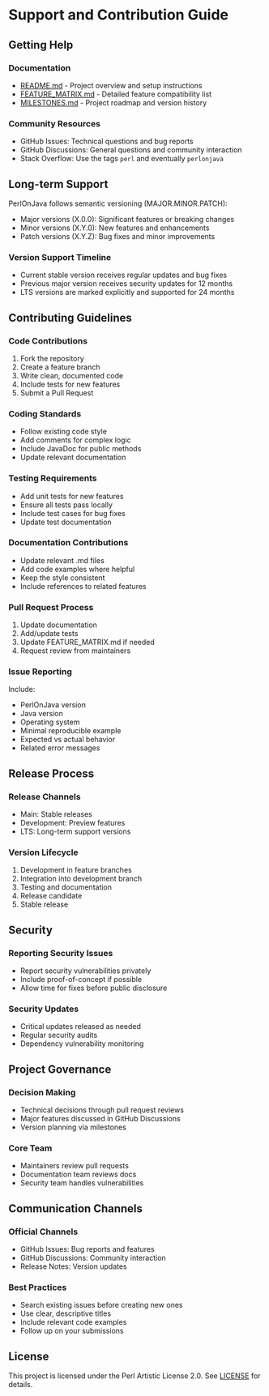 # Support and Contribution Guide

## Getting Help

### Documentation
- [README.md](README.md) - Project overview and setup instructions
- [FEATURE_MATRIX.md](FEATURE_MATRIX.md) - Detailed feature compatibility list
- [MILESTONES.md](MILESTONES.md) - Project roadmap and version history

### Community Resources
- GitHub Issues: Technical questions and bug reports
- GitHub Discussions: General questions and community interaction
- Stack Overflow: Use the tags `perl` and eventually `perlonjava`

## Long-term Support

PerlOnJava follows semantic versioning (MAJOR.MINOR.PATCH):
- Major versions (X.0.0): Significant features or breaking changes
- Minor versions (X.Y.0): New features and enhancements
- Patch versions (X.Y.Z): Bug fixes and minor improvements

### Version Support Timeline
- Current stable version receives regular updates and bug fixes
- Previous major version receives security updates for 12 months
- LTS versions are marked explicitly and supported for 24 months

## Contributing Guidelines

### Code Contributions

1. Fork the repository
2. Create a feature branch
3. Write clean, documented code
4. Include tests for new features
5. Submit a Pull Request

### Coding Standards
- Follow existing code style
- Add comments for complex logic
- Include JavaDoc for public methods
- Update relevant documentation

### Testing Requirements
- Add unit tests for new features
- Ensure all tests pass locally
- Include test cases for bug fixes
- Update test documentation

### Documentation Contributions
- Update relevant .md files
- Add code examples where helpful
- Keep the style consistent
- Include references to related features

### Pull Request Process
1. Update documentation
2. Add/update tests
3. Update FEATURE_MATRIX.md if needed
4. Request review from maintainers

### Issue Reporting
Include:
- PerlOnJava version
- Java version
- Operating system
- Minimal reproducible example
- Expected vs actual behavior
- Related error messages

## Release Process

### Release Channels
- Main: Stable releases
- Development: Preview features
- LTS: Long-term support versions

### Version Lifecycle
1. Development in feature branches
2. Integration into development branch
3. Testing and documentation
4. Release candidate
5. Stable release

## Security

### Reporting Security Issues
- Report security vulnerabilities privately
- Include proof-of-concept if possible
- Allow time for fixes before public disclosure

### Security Updates
- Critical updates released as needed
- Regular security audits
- Dependency vulnerability monitoring

## Project Governance

### Decision Making
- Technical decisions through pull request reviews
- Major features discussed in GitHub Discussions
- Version planning via milestones

### Core Team
- Maintainers review pull requests
- Documentation team reviews docs
- Security team handles vulnerabilities

## Communication Channels

### Official Channels
- GitHub Issues: Bug reports and features
- GitHub Discussions: Community interaction
- Release Notes: Version updates

### Best Practices
- Search existing issues before creating new ones
- Use clear, descriptive titles
- Include relevant code examples
- Follow up on your submissions

## License

This project is licensed under the Perl Artistic License 2.0. See [LICENSE](LICENSE.md) for details.
